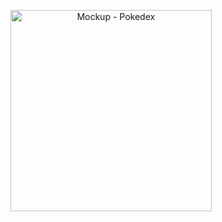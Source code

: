<p align="center">
  <img alt="Mockup - Pokedex" src=https://gist.github.com/ogabrielbarbosa/937e474d13511b4ff25f3f40c62aa83e.js" width="322px">
</p>
